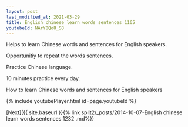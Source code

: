 ```yaml
---
layout: post
last_modified_at: 2021-03-29
title: English chinese learn words sentences 1165 
youtubeId: NArY8Qo8_S8
---
```

 
 
Helps to learn Chinese words and sentences for English speakers.

Opportunitiy to repeat the words sentences. 

Practice Chinese language. 
 
10 minutes practice every day. 
 
How to learn Chinese words and sentences for English speakers 
 
{% include youtubePlayer.html id=page.youtubeId %}
 
 
[Next]({{ site.baseurl }}{% link  split2/_posts/2014-10-07-English chinese learn words sentences 1232 .md%})
 
